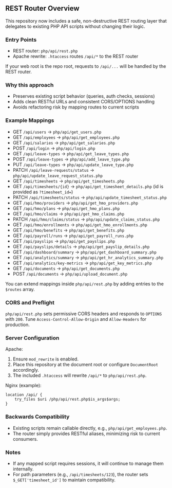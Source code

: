 ## REST Router Overview

This repository now includes a safe, non-destructive REST routing layer that delegates to existing PHP API scripts without changing their logic.

### Entry Points

- REST router: `php/api/rest.php`
- Apache rewrite: `.htaccess` routes `/api/*` to the REST router

If your web root is the repo root, requests to `/api/...` will be handled by the REST router.

### Why this approach

- Preserves existing script behavior (queries, auth checks, sessions)
- Adds clean RESTful URLs and consistent CORS/OPTIONS handling
- Avoids refactoring risk by mapping routes to current scripts

### Example Mappings

- GET `/api/users` -> `php/api/get_users.php`
- GET `/api/employees` -> `php/api/get_employees.php`
- GET `/api/salaries` -> `php/api/get_salaries.php`
- POST `/api/login` -> `php/api/login.php`
- GET `/api/leave-types` -> `php/api/get_leave_types.php`
- POST `/api/leave-types` -> `php/api/add_leave_type.php`
- PUT `/api/leave-types` -> `php/api/update_leave_type.php`
- PATCH `/api/leave-requests/status` -> `php/api/update_leave_request_status.php`
- GET `/api/timesheets` -> `php/api/get_timesheets.php`
- GET `/api/timesheets/{id}` -> `php/api/get_timesheet_details.php` (id is provided as `?timesheet_id=`)
- PATCH `/api/timesheets/status` -> `php/api/update_timesheet_status.php`
- GET `/api/hmo/providers` -> `php/api/get_hmo_providers.php`
- GET `/api/hmo/plans` -> `php/api/get_hmo_plans.php`
- GET `/api/hmo/claims` -> `php/api/get_hmo_claims.php`
- PATCH `/api/hmo/claims/status` -> `php/api/update_claims_status.php`
- GET `/api/hmo/enrollments` -> `php/api/get_hmo_enrollments.php`
- GET `/api/hmo/benefits` -> `php/api/get_benefits.php`
- GET `/api/payroll/runs` -> `php/api/get_payroll_runs.php`
- GET `/api/payslips` -> `php/api/get_payslips.php`
- GET `/api/payslips/details` -> `php/api/get_payslip_details.php`
- GET `/api/dashboard/summary` -> `php/api/get_dashboard_summary.php`
- GET `/api/analytics/summary` -> `php/api/get_hr_analytics_summary.php`
- GET `/api/analytics/key-metrics` -> `php/api/get_key_metrics.php`
- GET `/api/documents` -> `php/api/get_documents.php`
- POST `/api/documents` -> `php/api/upload_document.php`

You can extend mappings inside `php/api/rest.php` by adding entries to the `$routes` array.

### CORS and Preflight

`php/api/rest.php` sets permissive CORS headers and responds to `OPTIONS` with `200`. Tune `Access-Control-Allow-Origin` and `Allow-Headers` for production.

### Server Configuration

Apache:

1. Ensure `mod_rewrite` is enabled.
2. Place this repository at the document root or configure `DocumentRoot` accordingly.
3. The included `.htaccess` will rewrite `/api/*` to `php/api/rest.php`.

Nginx (example):

```
location /api/ {
    try_files $uri /php/api/rest.php$is_args$args;
}
```

### Backwards Compatibility

- Existing scripts remain callable directly, e.g., `php/api/get_employees.php`.
- The router simply provides RESTful aliases, minimizing risk to current consumers.

### Notes

- If any mapped script requires sessions, it will continue to manage them internally.
- For path parameters (e.g., `/api/timesheets/123`), the router sets `$_GET['timesheet_id']` to maintain compatibility.

